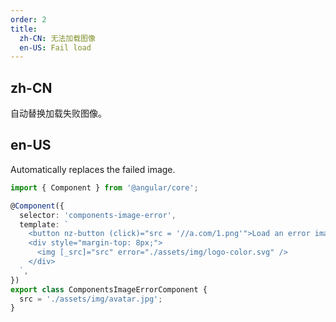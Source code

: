 ```yaml
---
order: 2
title:
  zh-CN: 无法加载图像
  en-US: Fail load
---
```


## zh-CN

自动替换加载失败图像。

## en-US

Automatically replaces the failed image.

```ts
import { Component } from '@angular/core';

@Component({
  selector: 'components-image-error',
  template: `
    <button nz-button (click)="src = '//a.com/1.png'">Load an error image</button>
    <div style="margin-top: 8px;">
      <img [_src]="src" error="./assets/img/logo-color.svg" />
    </div>
  `,
})
export class ComponentsImageErrorComponent {
  src = './assets/img/avatar.jpg';
}
```
